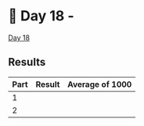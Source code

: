 # 🎄 Day 18 -

[Day 18](https://adventofcode.com/2024/day/18)

## Results

| Part | Result | Average of 1000 |
| ---- | ------ | --------------- |
| 1    |        |                 |
| 2    |        |                 |

